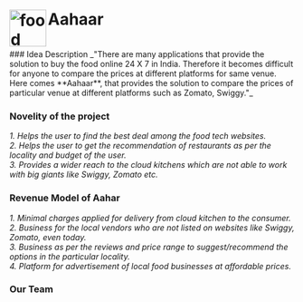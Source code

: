 # Aahaar  <img align="left" alt="food" width ="65px" src="https://github.com/anmolpal2001/Hack_CBS_6.0/assets/85279423/0d8b7fd5-051d-4b14-ac1a-4e0c95aa9668"/>

<!-- ![final](https://github.com/anmolpal2001/Hack_CBS_6.0/assets/85279423/0d8b7fd5-051d-4b14-ac1a-4e0c95aa9668) -->
<br>
### Idea Description
_"There are many applications that provide the solution to buy the food online 24 X 7 in India. Therefore it becomes difficult for anyone to compare the prices at different platforms for same venue. Here comes **Aahaar**, that provides the solution to compare the prices of particular venue at different platforms such as Zomato, Swiggy."_


### Novelity of the project
_1. Helps the user to find the best deal among the food tech websites._ <br>
_2. Helps the user to get the recommendation of restaurants as per the locality and budget of the user._ <br>
_3. Provides a wider reach to the cloud kitchens which are not able to work with big giants like Swiggy, Zomato etc._


### Revenue Model of Aahar
_1. Minimal charges applied for delivery from cloud kitchen to the consumer._ <br>
_2. Business for the local vendors who are not listed on websites like Swiggy, Zomato, even today._ <br>
_3. Business as per the reviews and price range to suggest/recommend the options in the particular locality._ <br>
_4. Platform for advertisement of local food businesses at affordable prices._


### Our Team
